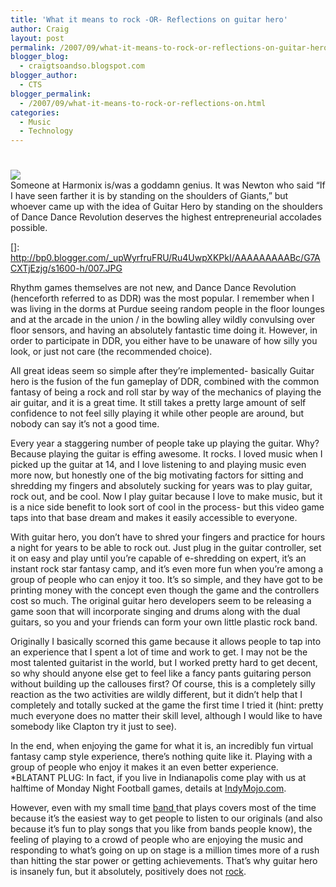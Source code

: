 ```yaml
---
title: 'What it means to rock -OR- Reflections on guitar hero'
author: Craig
layout: post
permalink: /2007/09/what-it-means-to-rock-or-reflections-on-guitar-hero/
blogger_blog:
  - craigtsoandso.blogspot.com
blogger_author:
  - CTS
blogger_permalink:
  - /2007/09/what-it-means-to-rock-or-reflections-on.html
categories:
  - Music
  - Technology
---
```

# 

[![][2]][2]  
Someone at Harmonix is/was a goddamn genius. It was Newton who said “If I have seen farther it is by standing on the shoulders of Giants,” but whoever came up with the idea of Guitar Hero by standing on the shoulders of Dance Dance Revolution deserves the highest entrepreneurial accolades possible.

 []: http://bp0.blogger.com/_upWyrfruFRU/Ru4UwpXKPkI/AAAAAAAAABc/G7ACXTjEzjg/s1600-h/007.JPG

Rhythm games themselves are not new, and Dance Dance Revolution (henceforth referred to as DDR) was the most popular. I remember when I was living in the dorms at Purdue seeing random people in the floor lounges and at the arcade in the union / in the bowling alley wildly convulsing over floor sensors, and having an absolutely fantastic time doing it. However, in order to participate in DDR, you either have to be unaware of how silly you look, or just not care (the recommended choice).

All great ideas seem so simple after they’re implemented- basically Guitar hero is the fusion of the fun gameplay of DDR, combined with the common fantasy of being a rock and roll star by way of the mechanics of playing the air guitar, and it is a great time. It still takes a pretty large amount of self confidence to not feel silly playing it while other people are around, but nobody can say it’s not a good time.

Every year a staggering number of people take up playing the guitar. Why? Because playing the guitar is effing awesome. It rocks. I loved music when I picked up the guitar at 14, and I love listening to and playing music even more now, but honestly one of the big motivating factors for sitting and shredding my fingers and absolutely sucking for years was to play guitar, rock out, and be cool. Now I play guitar because I love to make music, but it is a nice side benefit to look sort of cool in the process- but this video game taps into that base dream and makes it easily accessible to everyone.

With guitar hero, you don’t have to shred your fingers and practice for hours a night for years to be able to rock out. Just plug in the guitar controller, set it on easy and play until you’re capable of e-shredding on expert, it’s an instant rock star fantasy camp, and it’s even more fun when you’re among a group of people who can enjoy it too. It’s so simple, and they have got to be printing money with the concept even though the game and the controllers cost so much. The original guitar hero developers seem to be releasing a game soon that will incorporate singing and drums along with the dual guitars, so you and your friends can form your own little plastic rock band.

Originally I basically scorned this game because it allows people to tap into an experience that I spent a lot of time and work to get. I may not be the most talented guitarist in the world, but I worked pretty hard to get decent, so why should anyone else get to feel like a fancy pants guitaring person without building up the callouses first? Of course, this is a completely silly reaction as the two activities are wildly different, but it didn’t help that I completely and totally sucked at the game the first time I tried it (hint: pretty much everyone does no matter their skill level, although I would like to have somebody like Clapton try it just to see).

In the end, when enjoying the game for what it is, an incredibly fun virtual fantasy camp style experience, there’s nothing quite like it. Playing with a group of people who enjoy it makes it an even better experience. *BLATANT PLUG: In fact, if you live in Indianapolis come play with us at halftime of Monday Night Football games, details at [IndyMojo.com][2].

 [2]: http://indymojo.com

However, even with my small time [band ][3]that plays covers most of the time because it’s the easiest way to get people to listen to our originals (and also because it’s fun to play songs that you like from bands people know), the feeling of playing to a crowd of people who are enjoying the music and responding to what’s going on up on stage is a million times more of a rush than hitting the star power or getting achievements. That’s why guitar hero is insanely fun, but it absolutely, positively does not [rock][4].

 [3]: http://myspace.com/avgheight
 [4]: http://horriblenight.blogspot.com/2007/08/it-was-so-and-then-there-were-two-fake.html